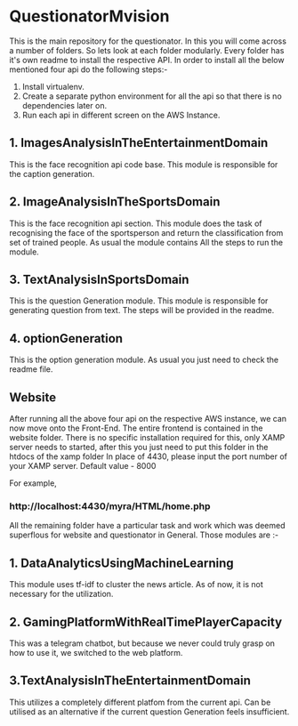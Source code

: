 # QuestionatorMvision

This is the main repository for the questionator. In this you will come across a number of folders. So lets look at each folder modularly.
Every folder has it's own readme to install the respective API. In order to install all the below mentioned four api do the following steps:-

1. Install virtualenv.
2. Create a separate python environment for all the api so that there is no dependencies later on.
3. Run each api in different screen on the AWS Instance. 

## 1. ImagesAnalysisInTheEntertainmentDomain

This is the face recognition api code base. This module is responsible for the caption generation. 

## 2. ImageAnalysisInTheSportsDomain

This is the face recognition api section. This module does the task of recognising the face of the sportsperson and return the classification from set of trained people. As usual the module contains All the steps to run the module.
## 3. TextAnalysisInSportsDomain

This is the question Generation module. This module is responsible for generating question from text. The steps will be provided in the readme.

## 4. optionGeneration

This is the option generation module. As usual you just need to check the readme file.

## Website
After running all the above four api on the respective AWS instance, we can now move onto the Front-End.
The entire frontend is contained in the website folder. There is no specific installation required for this, only XAMP server needs to started, after this you just need to put this folder in the htdocs of the xamp folder
In place of 4430, please input the port number of your XAMP server. Default value - 8000

For example, 
### http://localhost:4430/myra/HTML/home.php


All the remaining folder have a particular task and work which was deemed superflous for website and questionator in General. Those modules are :-

## 1. DataAnalyticsUsingMachineLearning

This module uses tf-idf to cluster the news article. As of now, it is not necessary for the utilization.

## 2. GamingPlatformWithRealTimePlayerCapacity

This was a telegram chatbot, but because we never could truly grasp on how to use it, we switched to the web platform.

## 3.TextAnalysisInTheEntertainmentDomain

This utilizes a completely different platfom from the current api. Can be utilised as an alternative if the current question Generation feels insufficient.
